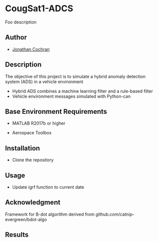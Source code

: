 # CougSat1-ADCS

Foo description

## Author
- [Jonathan Cochran](https://github.com/ionzzu)

## Description

The objective of this project is to simulate a hybrid anomaly detection system (ADS) in a vehicle environment
- Hybrid ADS combines a machine learning filter and a rule-based filter
- Vehicle environment messages simulated with Python-can

## Base Environment Requirements

- MATLAB R2017b or higher

- Aerospace Toolbox

## Installation

- Clone the repository

## Usage

- Update igrf function to current date

## Acknowledgment

Framework for B-dot algorithm derived from github.com/catnip-evergreen/bdot-algo

## Results

